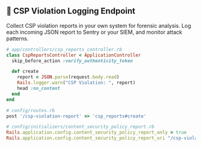 ## 📣 CSP Violation Logging Endpoint
Collect CSP violation reports in your own system for forensic analysis. Log each incoming JSON report to Sentry or your SIEM, and monitor attack patterns.

```ruby
# app/controllers/csp_reports_controller.rb
class CspReportsController < ApplicationController
  skip_before_action :verify_authenticity_token

  def create
    report = JSON.parse(request.body.read)
    Rails.logger.warn("CSP Violation: ", report)
    head :no_content
  end
end

# config/routes.rb
post '/csp-violation-report' => 'csp_reports#create'
```

```ruby
# config/initializers/content_security_policy_report.rb
Rails.application.config.content_security_policy_report_only = true
Rails.application.config.content_security_policy_report_uri "/csp-violation-report"
```
